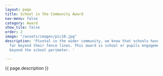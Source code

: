 ```yaml
---
layout: page
title: School in the Community Award
nav-menu: false
category: Award
show_tile: false
order: 2
image: "/assets/images/pic10.jpg"
description: 'Pivotal in the wider community, we know that schools have influence
  far beyond their fence lines. This award is school or pupils engagement in environmentalism
  beyond the school perimeter. '

---
```

{{ page.description }}